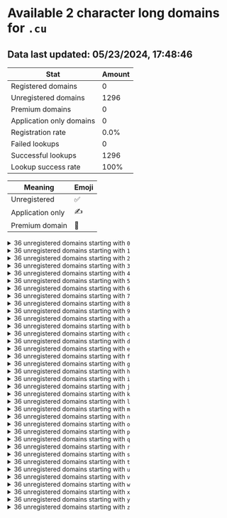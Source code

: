 # Available 2 character long domains for `.cu`

## Data last updated: 05/23/2024, 17:48:46

|Stat|Amount|
|--|--|
|Registered domains|0|
|Unregistered domains|1296|
|Premium domains|0|
|Application only domains|0|
|Registration rate|0.0%|
|Failed lookups|0|
|Successful lookups|1296|
|Lookup success rate|100%|


|Meaning|Emoji|
|--|--|
|Unregistered|:white_check_mark:|
|Application only|:writing_hand:|
|Premium domain|:gem:|

<details>
<summary>36 unregistered domains starting with <bold><code>0</code></bold></summary>

|Type|Domain|
|--|--|
|:white_check_mark:|`00.cu`|
|:white_check_mark:|`01.cu`|
|:white_check_mark:|`02.cu`|
|:white_check_mark:|`03.cu`|
|:white_check_mark:|`04.cu`|
|:white_check_mark:|`05.cu`|
|:white_check_mark:|`06.cu`|
|:white_check_mark:|`07.cu`|
|:white_check_mark:|`08.cu`|
|:white_check_mark:|`09.cu`|
|:white_check_mark:|`0a.cu`|
|:white_check_mark:|`0b.cu`|
|:white_check_mark:|`0c.cu`|
|:white_check_mark:|`0d.cu`|
|:white_check_mark:|`0e.cu`|
|:white_check_mark:|`0f.cu`|
|:white_check_mark:|`0g.cu`|
|:white_check_mark:|`0h.cu`|
|:white_check_mark:|`0i.cu`|
|:white_check_mark:|`0j.cu`|
|:white_check_mark:|`0k.cu`|
|:white_check_mark:|`0l.cu`|
|:white_check_mark:|`0m.cu`|
|:white_check_mark:|`0n.cu`|
|:white_check_mark:|`0o.cu`|
|:white_check_mark:|`0p.cu`|
|:white_check_mark:|`0q.cu`|
|:white_check_mark:|`0r.cu`|
|:white_check_mark:|`0s.cu`|
|:white_check_mark:|`0t.cu`|
|:white_check_mark:|`0u.cu`|
|:white_check_mark:|`0v.cu`|
|:white_check_mark:|`0w.cu`|
|:white_check_mark:|`0x.cu`|
|:white_check_mark:|`0y.cu`|
|:white_check_mark:|`0z.cu`|
</details>
<details>
<summary>36 unregistered domains starting with <bold><code>1</code></bold></summary>

|Type|Domain|
|--|--|
|:white_check_mark:|`10.cu`|
|:white_check_mark:|`11.cu`|
|:white_check_mark:|`12.cu`|
|:white_check_mark:|`13.cu`|
|:white_check_mark:|`14.cu`|
|:white_check_mark:|`15.cu`|
|:white_check_mark:|`16.cu`|
|:white_check_mark:|`17.cu`|
|:white_check_mark:|`18.cu`|
|:white_check_mark:|`19.cu`|
|:white_check_mark:|`1a.cu`|
|:white_check_mark:|`1b.cu`|
|:white_check_mark:|`1c.cu`|
|:white_check_mark:|`1d.cu`|
|:white_check_mark:|`1e.cu`|
|:white_check_mark:|`1f.cu`|
|:white_check_mark:|`1g.cu`|
|:white_check_mark:|`1h.cu`|
|:white_check_mark:|`1i.cu`|
|:white_check_mark:|`1j.cu`|
|:white_check_mark:|`1k.cu`|
|:white_check_mark:|`1l.cu`|
|:white_check_mark:|`1m.cu`|
|:white_check_mark:|`1n.cu`|
|:white_check_mark:|`1o.cu`|
|:white_check_mark:|`1p.cu`|
|:white_check_mark:|`1q.cu`|
|:white_check_mark:|`1r.cu`|
|:white_check_mark:|`1s.cu`|
|:white_check_mark:|`1t.cu`|
|:white_check_mark:|`1u.cu`|
|:white_check_mark:|`1v.cu`|
|:white_check_mark:|`1w.cu`|
|:white_check_mark:|`1x.cu`|
|:white_check_mark:|`1y.cu`|
|:white_check_mark:|`1z.cu`|
</details>
<details>
<summary>36 unregistered domains starting with <bold><code>2</code></bold></summary>

|Type|Domain|
|--|--|
|:white_check_mark:|`20.cu`|
|:white_check_mark:|`21.cu`|
|:white_check_mark:|`22.cu`|
|:white_check_mark:|`23.cu`|
|:white_check_mark:|`24.cu`|
|:white_check_mark:|`25.cu`|
|:white_check_mark:|`26.cu`|
|:white_check_mark:|`27.cu`|
|:white_check_mark:|`28.cu`|
|:white_check_mark:|`29.cu`|
|:white_check_mark:|`2a.cu`|
|:white_check_mark:|`2b.cu`|
|:white_check_mark:|`2c.cu`|
|:white_check_mark:|`2d.cu`|
|:white_check_mark:|`2e.cu`|
|:white_check_mark:|`2f.cu`|
|:white_check_mark:|`2g.cu`|
|:white_check_mark:|`2h.cu`|
|:white_check_mark:|`2i.cu`|
|:white_check_mark:|`2j.cu`|
|:white_check_mark:|`2k.cu`|
|:white_check_mark:|`2l.cu`|
|:white_check_mark:|`2m.cu`|
|:white_check_mark:|`2n.cu`|
|:white_check_mark:|`2o.cu`|
|:white_check_mark:|`2p.cu`|
|:white_check_mark:|`2q.cu`|
|:white_check_mark:|`2r.cu`|
|:white_check_mark:|`2s.cu`|
|:white_check_mark:|`2t.cu`|
|:white_check_mark:|`2u.cu`|
|:white_check_mark:|`2v.cu`|
|:white_check_mark:|`2w.cu`|
|:white_check_mark:|`2x.cu`|
|:white_check_mark:|`2y.cu`|
|:white_check_mark:|`2z.cu`|
</details>
<details>
<summary>36 unregistered domains starting with <bold><code>3</code></bold></summary>

|Type|Domain|
|--|--|
|:white_check_mark:|`30.cu`|
|:white_check_mark:|`31.cu`|
|:white_check_mark:|`32.cu`|
|:white_check_mark:|`33.cu`|
|:white_check_mark:|`34.cu`|
|:white_check_mark:|`35.cu`|
|:white_check_mark:|`36.cu`|
|:white_check_mark:|`37.cu`|
|:white_check_mark:|`38.cu`|
|:white_check_mark:|`39.cu`|
|:white_check_mark:|`3a.cu`|
|:white_check_mark:|`3b.cu`|
|:white_check_mark:|`3c.cu`|
|:white_check_mark:|`3d.cu`|
|:white_check_mark:|`3e.cu`|
|:white_check_mark:|`3f.cu`|
|:white_check_mark:|`3g.cu`|
|:white_check_mark:|`3h.cu`|
|:white_check_mark:|`3i.cu`|
|:white_check_mark:|`3j.cu`|
|:white_check_mark:|`3k.cu`|
|:white_check_mark:|`3l.cu`|
|:white_check_mark:|`3m.cu`|
|:white_check_mark:|`3n.cu`|
|:white_check_mark:|`3o.cu`|
|:white_check_mark:|`3p.cu`|
|:white_check_mark:|`3q.cu`|
|:white_check_mark:|`3r.cu`|
|:white_check_mark:|`3s.cu`|
|:white_check_mark:|`3t.cu`|
|:white_check_mark:|`3u.cu`|
|:white_check_mark:|`3v.cu`|
|:white_check_mark:|`3w.cu`|
|:white_check_mark:|`3x.cu`|
|:white_check_mark:|`3y.cu`|
|:white_check_mark:|`3z.cu`|
</details>
<details>
<summary>36 unregistered domains starting with <bold><code>4</code></bold></summary>

|Type|Domain|
|--|--|
|:white_check_mark:|`40.cu`|
|:white_check_mark:|`41.cu`|
|:white_check_mark:|`42.cu`|
|:white_check_mark:|`43.cu`|
|:white_check_mark:|`44.cu`|
|:white_check_mark:|`45.cu`|
|:white_check_mark:|`46.cu`|
|:white_check_mark:|`47.cu`|
|:white_check_mark:|`48.cu`|
|:white_check_mark:|`49.cu`|
|:white_check_mark:|`4a.cu`|
|:white_check_mark:|`4b.cu`|
|:white_check_mark:|`4c.cu`|
|:white_check_mark:|`4d.cu`|
|:white_check_mark:|`4e.cu`|
|:white_check_mark:|`4f.cu`|
|:white_check_mark:|`4g.cu`|
|:white_check_mark:|`4h.cu`|
|:white_check_mark:|`4i.cu`|
|:white_check_mark:|`4j.cu`|
|:white_check_mark:|`4k.cu`|
|:white_check_mark:|`4l.cu`|
|:white_check_mark:|`4m.cu`|
|:white_check_mark:|`4n.cu`|
|:white_check_mark:|`4o.cu`|
|:white_check_mark:|`4p.cu`|
|:white_check_mark:|`4q.cu`|
|:white_check_mark:|`4r.cu`|
|:white_check_mark:|`4s.cu`|
|:white_check_mark:|`4t.cu`|
|:white_check_mark:|`4u.cu`|
|:white_check_mark:|`4v.cu`|
|:white_check_mark:|`4w.cu`|
|:white_check_mark:|`4x.cu`|
|:white_check_mark:|`4y.cu`|
|:white_check_mark:|`4z.cu`|
</details>
<details>
<summary>36 unregistered domains starting with <bold><code>5</code></bold></summary>

|Type|Domain|
|--|--|
|:white_check_mark:|`50.cu`|
|:white_check_mark:|`51.cu`|
|:white_check_mark:|`52.cu`|
|:white_check_mark:|`53.cu`|
|:white_check_mark:|`54.cu`|
|:white_check_mark:|`55.cu`|
|:white_check_mark:|`56.cu`|
|:white_check_mark:|`57.cu`|
|:white_check_mark:|`58.cu`|
|:white_check_mark:|`59.cu`|
|:white_check_mark:|`5a.cu`|
|:white_check_mark:|`5b.cu`|
|:white_check_mark:|`5c.cu`|
|:white_check_mark:|`5d.cu`|
|:white_check_mark:|`5e.cu`|
|:white_check_mark:|`5f.cu`|
|:white_check_mark:|`5g.cu`|
|:white_check_mark:|`5h.cu`|
|:white_check_mark:|`5i.cu`|
|:white_check_mark:|`5j.cu`|
|:white_check_mark:|`5k.cu`|
|:white_check_mark:|`5l.cu`|
|:white_check_mark:|`5m.cu`|
|:white_check_mark:|`5n.cu`|
|:white_check_mark:|`5o.cu`|
|:white_check_mark:|`5p.cu`|
|:white_check_mark:|`5q.cu`|
|:white_check_mark:|`5r.cu`|
|:white_check_mark:|`5s.cu`|
|:white_check_mark:|`5t.cu`|
|:white_check_mark:|`5u.cu`|
|:white_check_mark:|`5v.cu`|
|:white_check_mark:|`5w.cu`|
|:white_check_mark:|`5x.cu`|
|:white_check_mark:|`5y.cu`|
|:white_check_mark:|`5z.cu`|
</details>
<details>
<summary>36 unregistered domains starting with <bold><code>6</code></bold></summary>

|Type|Domain|
|--|--|
|:white_check_mark:|`60.cu`|
|:white_check_mark:|`61.cu`|
|:white_check_mark:|`62.cu`|
|:white_check_mark:|`63.cu`|
|:white_check_mark:|`64.cu`|
|:white_check_mark:|`65.cu`|
|:white_check_mark:|`66.cu`|
|:white_check_mark:|`67.cu`|
|:white_check_mark:|`68.cu`|
|:white_check_mark:|`69.cu`|
|:white_check_mark:|`6a.cu`|
|:white_check_mark:|`6b.cu`|
|:white_check_mark:|`6c.cu`|
|:white_check_mark:|`6d.cu`|
|:white_check_mark:|`6e.cu`|
|:white_check_mark:|`6f.cu`|
|:white_check_mark:|`6g.cu`|
|:white_check_mark:|`6h.cu`|
|:white_check_mark:|`6i.cu`|
|:white_check_mark:|`6j.cu`|
|:white_check_mark:|`6k.cu`|
|:white_check_mark:|`6l.cu`|
|:white_check_mark:|`6m.cu`|
|:white_check_mark:|`6n.cu`|
|:white_check_mark:|`6o.cu`|
|:white_check_mark:|`6p.cu`|
|:white_check_mark:|`6q.cu`|
|:white_check_mark:|`6r.cu`|
|:white_check_mark:|`6s.cu`|
|:white_check_mark:|`6t.cu`|
|:white_check_mark:|`6u.cu`|
|:white_check_mark:|`6v.cu`|
|:white_check_mark:|`6w.cu`|
|:white_check_mark:|`6x.cu`|
|:white_check_mark:|`6y.cu`|
|:white_check_mark:|`6z.cu`|
</details>
<details>
<summary>36 unregistered domains starting with <bold><code>7</code></bold></summary>

|Type|Domain|
|--|--|
|:white_check_mark:|`70.cu`|
|:white_check_mark:|`71.cu`|
|:white_check_mark:|`72.cu`|
|:white_check_mark:|`73.cu`|
|:white_check_mark:|`74.cu`|
|:white_check_mark:|`75.cu`|
|:white_check_mark:|`76.cu`|
|:white_check_mark:|`77.cu`|
|:white_check_mark:|`78.cu`|
|:white_check_mark:|`79.cu`|
|:white_check_mark:|`7a.cu`|
|:white_check_mark:|`7b.cu`|
|:white_check_mark:|`7c.cu`|
|:white_check_mark:|`7d.cu`|
|:white_check_mark:|`7e.cu`|
|:white_check_mark:|`7f.cu`|
|:white_check_mark:|`7g.cu`|
|:white_check_mark:|`7h.cu`|
|:white_check_mark:|`7i.cu`|
|:white_check_mark:|`7j.cu`|
|:white_check_mark:|`7k.cu`|
|:white_check_mark:|`7l.cu`|
|:white_check_mark:|`7m.cu`|
|:white_check_mark:|`7n.cu`|
|:white_check_mark:|`7o.cu`|
|:white_check_mark:|`7p.cu`|
|:white_check_mark:|`7q.cu`|
|:white_check_mark:|`7r.cu`|
|:white_check_mark:|`7s.cu`|
|:white_check_mark:|`7t.cu`|
|:white_check_mark:|`7u.cu`|
|:white_check_mark:|`7v.cu`|
|:white_check_mark:|`7w.cu`|
|:white_check_mark:|`7x.cu`|
|:white_check_mark:|`7y.cu`|
|:white_check_mark:|`7z.cu`|
</details>
<details>
<summary>36 unregistered domains starting with <bold><code>8</code></bold></summary>

|Type|Domain|
|--|--|
|:white_check_mark:|`80.cu`|
|:white_check_mark:|`81.cu`|
|:white_check_mark:|`82.cu`|
|:white_check_mark:|`83.cu`|
|:white_check_mark:|`84.cu`|
|:white_check_mark:|`85.cu`|
|:white_check_mark:|`86.cu`|
|:white_check_mark:|`87.cu`|
|:white_check_mark:|`88.cu`|
|:white_check_mark:|`89.cu`|
|:white_check_mark:|`8a.cu`|
|:white_check_mark:|`8b.cu`|
|:white_check_mark:|`8c.cu`|
|:white_check_mark:|`8d.cu`|
|:white_check_mark:|`8e.cu`|
|:white_check_mark:|`8f.cu`|
|:white_check_mark:|`8g.cu`|
|:white_check_mark:|`8h.cu`|
|:white_check_mark:|`8i.cu`|
|:white_check_mark:|`8j.cu`|
|:white_check_mark:|`8k.cu`|
|:white_check_mark:|`8l.cu`|
|:white_check_mark:|`8m.cu`|
|:white_check_mark:|`8n.cu`|
|:white_check_mark:|`8o.cu`|
|:white_check_mark:|`8p.cu`|
|:white_check_mark:|`8q.cu`|
|:white_check_mark:|`8r.cu`|
|:white_check_mark:|`8s.cu`|
|:white_check_mark:|`8t.cu`|
|:white_check_mark:|`8u.cu`|
|:white_check_mark:|`8v.cu`|
|:white_check_mark:|`8w.cu`|
|:white_check_mark:|`8x.cu`|
|:white_check_mark:|`8y.cu`|
|:white_check_mark:|`8z.cu`|
</details>
<details>
<summary>36 unregistered domains starting with <bold><code>9</code></bold></summary>

|Type|Domain|
|--|--|
|:white_check_mark:|`90.cu`|
|:white_check_mark:|`91.cu`|
|:white_check_mark:|`92.cu`|
|:white_check_mark:|`93.cu`|
|:white_check_mark:|`94.cu`|
|:white_check_mark:|`95.cu`|
|:white_check_mark:|`96.cu`|
|:white_check_mark:|`97.cu`|
|:white_check_mark:|`98.cu`|
|:white_check_mark:|`99.cu`|
|:white_check_mark:|`9a.cu`|
|:white_check_mark:|`9b.cu`|
|:white_check_mark:|`9c.cu`|
|:white_check_mark:|`9d.cu`|
|:white_check_mark:|`9e.cu`|
|:white_check_mark:|`9f.cu`|
|:white_check_mark:|`9g.cu`|
|:white_check_mark:|`9h.cu`|
|:white_check_mark:|`9i.cu`|
|:white_check_mark:|`9j.cu`|
|:white_check_mark:|`9k.cu`|
|:white_check_mark:|`9l.cu`|
|:white_check_mark:|`9m.cu`|
|:white_check_mark:|`9n.cu`|
|:white_check_mark:|`9o.cu`|
|:white_check_mark:|`9p.cu`|
|:white_check_mark:|`9q.cu`|
|:white_check_mark:|`9r.cu`|
|:white_check_mark:|`9s.cu`|
|:white_check_mark:|`9t.cu`|
|:white_check_mark:|`9u.cu`|
|:white_check_mark:|`9v.cu`|
|:white_check_mark:|`9w.cu`|
|:white_check_mark:|`9x.cu`|
|:white_check_mark:|`9y.cu`|
|:white_check_mark:|`9z.cu`|
</details>
<details>
<summary>36 unregistered domains starting with <bold><code>a</code></bold></summary>

|Type|Domain|
|--|--|
|:white_check_mark:|`a0.cu`|
|:white_check_mark:|`a1.cu`|
|:white_check_mark:|`a2.cu`|
|:white_check_mark:|`a3.cu`|
|:white_check_mark:|`a4.cu`|
|:white_check_mark:|`a5.cu`|
|:white_check_mark:|`a6.cu`|
|:white_check_mark:|`a7.cu`|
|:white_check_mark:|`a8.cu`|
|:white_check_mark:|`a9.cu`|
|:white_check_mark:|`aa.cu`|
|:white_check_mark:|`ab.cu`|
|:white_check_mark:|`ac.cu`|
|:white_check_mark:|`ad.cu`|
|:white_check_mark:|`ae.cu`|
|:white_check_mark:|`af.cu`|
|:white_check_mark:|`ag.cu`|
|:white_check_mark:|`ah.cu`|
|:white_check_mark:|`ai.cu`|
|:white_check_mark:|`aj.cu`|
|:white_check_mark:|`ak.cu`|
|:white_check_mark:|`al.cu`|
|:white_check_mark:|`am.cu`|
|:white_check_mark:|`an.cu`|
|:white_check_mark:|`ao.cu`|
|:white_check_mark:|`ap.cu`|
|:white_check_mark:|`aq.cu`|
|:white_check_mark:|`ar.cu`|
|:white_check_mark:|`as.cu`|
|:white_check_mark:|`at.cu`|
|:white_check_mark:|`au.cu`|
|:white_check_mark:|`av.cu`|
|:white_check_mark:|`aw.cu`|
|:white_check_mark:|`ax.cu`|
|:white_check_mark:|`ay.cu`|
|:white_check_mark:|`az.cu`|
</details>
<details>
<summary>36 unregistered domains starting with <bold><code>b</code></bold></summary>

|Type|Domain|
|--|--|
|:white_check_mark:|`b0.cu`|
|:white_check_mark:|`b1.cu`|
|:white_check_mark:|`b2.cu`|
|:white_check_mark:|`b3.cu`|
|:white_check_mark:|`b4.cu`|
|:white_check_mark:|`b5.cu`|
|:white_check_mark:|`b6.cu`|
|:white_check_mark:|`b7.cu`|
|:white_check_mark:|`b8.cu`|
|:white_check_mark:|`b9.cu`|
|:white_check_mark:|`ba.cu`|
|:white_check_mark:|`bb.cu`|
|:white_check_mark:|`bc.cu`|
|:white_check_mark:|`bd.cu`|
|:white_check_mark:|`be.cu`|
|:white_check_mark:|`bf.cu`|
|:white_check_mark:|`bg.cu`|
|:white_check_mark:|`bh.cu`|
|:white_check_mark:|`bi.cu`|
|:white_check_mark:|`bj.cu`|
|:white_check_mark:|`bk.cu`|
|:white_check_mark:|`bl.cu`|
|:white_check_mark:|`bm.cu`|
|:white_check_mark:|`bn.cu`|
|:white_check_mark:|`bo.cu`|
|:white_check_mark:|`bp.cu`|
|:white_check_mark:|`bq.cu`|
|:white_check_mark:|`br.cu`|
|:white_check_mark:|`bs.cu`|
|:white_check_mark:|`bt.cu`|
|:white_check_mark:|`bu.cu`|
|:white_check_mark:|`bv.cu`|
|:white_check_mark:|`bw.cu`|
|:white_check_mark:|`bx.cu`|
|:white_check_mark:|`by.cu`|
|:white_check_mark:|`bz.cu`|
</details>
<details>
<summary>36 unregistered domains starting with <bold><code>c</code></bold></summary>

|Type|Domain|
|--|--|
|:white_check_mark:|`c0.cu`|
|:white_check_mark:|`c1.cu`|
|:white_check_mark:|`c2.cu`|
|:white_check_mark:|`c3.cu`|
|:white_check_mark:|`c4.cu`|
|:white_check_mark:|`c5.cu`|
|:white_check_mark:|`c6.cu`|
|:white_check_mark:|`c7.cu`|
|:white_check_mark:|`c8.cu`|
|:white_check_mark:|`c9.cu`|
|:white_check_mark:|`ca.cu`|
|:white_check_mark:|`cb.cu`|
|:white_check_mark:|`cc.cu`|
|:white_check_mark:|`cd.cu`|
|:white_check_mark:|`ce.cu`|
|:white_check_mark:|`cf.cu`|
|:white_check_mark:|`cg.cu`|
|:white_check_mark:|`ch.cu`|
|:white_check_mark:|`ci.cu`|
|:white_check_mark:|`cj.cu`|
|:white_check_mark:|`ck.cu`|
|:white_check_mark:|`cl.cu`|
|:white_check_mark:|`cm.cu`|
|:white_check_mark:|`cn.cu`|
|:white_check_mark:|`co.cu`|
|:white_check_mark:|`cp.cu`|
|:white_check_mark:|`cq.cu`|
|:white_check_mark:|`cr.cu`|
|:white_check_mark:|`cs.cu`|
|:white_check_mark:|`ct.cu`|
|:white_check_mark:|`cu.cu`|
|:white_check_mark:|`cv.cu`|
|:white_check_mark:|`cw.cu`|
|:white_check_mark:|`cx.cu`|
|:white_check_mark:|`cy.cu`|
|:white_check_mark:|`cz.cu`|
</details>
<details>
<summary>36 unregistered domains starting with <bold><code>d</code></bold></summary>

|Type|Domain|
|--|--|
|:white_check_mark:|`d0.cu`|
|:white_check_mark:|`d1.cu`|
|:white_check_mark:|`d2.cu`|
|:white_check_mark:|`d3.cu`|
|:white_check_mark:|`d4.cu`|
|:white_check_mark:|`d5.cu`|
|:white_check_mark:|`d6.cu`|
|:white_check_mark:|`d7.cu`|
|:white_check_mark:|`d8.cu`|
|:white_check_mark:|`d9.cu`|
|:white_check_mark:|`da.cu`|
|:white_check_mark:|`db.cu`|
|:white_check_mark:|`dc.cu`|
|:white_check_mark:|`dd.cu`|
|:white_check_mark:|`de.cu`|
|:white_check_mark:|`df.cu`|
|:white_check_mark:|`dg.cu`|
|:white_check_mark:|`dh.cu`|
|:white_check_mark:|`di.cu`|
|:white_check_mark:|`dj.cu`|
|:white_check_mark:|`dk.cu`|
|:white_check_mark:|`dl.cu`|
|:white_check_mark:|`dm.cu`|
|:white_check_mark:|`dn.cu`|
|:white_check_mark:|`do.cu`|
|:white_check_mark:|`dp.cu`|
|:white_check_mark:|`dq.cu`|
|:white_check_mark:|`dr.cu`|
|:white_check_mark:|`ds.cu`|
|:white_check_mark:|`dt.cu`|
|:white_check_mark:|`du.cu`|
|:white_check_mark:|`dv.cu`|
|:white_check_mark:|`dw.cu`|
|:white_check_mark:|`dx.cu`|
|:white_check_mark:|`dy.cu`|
|:white_check_mark:|`dz.cu`|
</details>
<details>
<summary>36 unregistered domains starting with <bold><code>e</code></bold></summary>

|Type|Domain|
|--|--|
|:white_check_mark:|`e0.cu`|
|:white_check_mark:|`e1.cu`|
|:white_check_mark:|`e2.cu`|
|:white_check_mark:|`e3.cu`|
|:white_check_mark:|`e4.cu`|
|:white_check_mark:|`e5.cu`|
|:white_check_mark:|`e6.cu`|
|:white_check_mark:|`e7.cu`|
|:white_check_mark:|`e8.cu`|
|:white_check_mark:|`e9.cu`|
|:white_check_mark:|`ea.cu`|
|:white_check_mark:|`eb.cu`|
|:white_check_mark:|`ec.cu`|
|:white_check_mark:|`ed.cu`|
|:white_check_mark:|`ee.cu`|
|:white_check_mark:|`ef.cu`|
|:white_check_mark:|`eg.cu`|
|:white_check_mark:|`eh.cu`|
|:white_check_mark:|`ei.cu`|
|:white_check_mark:|`ej.cu`|
|:white_check_mark:|`ek.cu`|
|:white_check_mark:|`el.cu`|
|:white_check_mark:|`em.cu`|
|:white_check_mark:|`en.cu`|
|:white_check_mark:|`eo.cu`|
|:white_check_mark:|`ep.cu`|
|:white_check_mark:|`eq.cu`|
|:white_check_mark:|`er.cu`|
|:white_check_mark:|`es.cu`|
|:white_check_mark:|`et.cu`|
|:white_check_mark:|`eu.cu`|
|:white_check_mark:|`ev.cu`|
|:white_check_mark:|`ew.cu`|
|:white_check_mark:|`ex.cu`|
|:white_check_mark:|`ey.cu`|
|:white_check_mark:|`ez.cu`|
</details>
<details>
<summary>36 unregistered domains starting with <bold><code>f</code></bold></summary>

|Type|Domain|
|--|--|
|:white_check_mark:|`f0.cu`|
|:white_check_mark:|`f1.cu`|
|:white_check_mark:|`f2.cu`|
|:white_check_mark:|`f3.cu`|
|:white_check_mark:|`f4.cu`|
|:white_check_mark:|`f5.cu`|
|:white_check_mark:|`f6.cu`|
|:white_check_mark:|`f7.cu`|
|:white_check_mark:|`f8.cu`|
|:white_check_mark:|`f9.cu`|
|:white_check_mark:|`fa.cu`|
|:white_check_mark:|`fb.cu`|
|:white_check_mark:|`fc.cu`|
|:white_check_mark:|`fd.cu`|
|:white_check_mark:|`fe.cu`|
|:white_check_mark:|`ff.cu`|
|:white_check_mark:|`fg.cu`|
|:white_check_mark:|`fh.cu`|
|:white_check_mark:|`fi.cu`|
|:white_check_mark:|`fj.cu`|
|:white_check_mark:|`fk.cu`|
|:white_check_mark:|`fl.cu`|
|:white_check_mark:|`fm.cu`|
|:white_check_mark:|`fn.cu`|
|:white_check_mark:|`fo.cu`|
|:white_check_mark:|`fp.cu`|
|:white_check_mark:|`fq.cu`|
|:white_check_mark:|`fr.cu`|
|:white_check_mark:|`fs.cu`|
|:white_check_mark:|`ft.cu`|
|:white_check_mark:|`fu.cu`|
|:white_check_mark:|`fv.cu`|
|:white_check_mark:|`fw.cu`|
|:white_check_mark:|`fx.cu`|
|:white_check_mark:|`fy.cu`|
|:white_check_mark:|`fz.cu`|
</details>
<details>
<summary>36 unregistered domains starting with <bold><code>g</code></bold></summary>

|Type|Domain|
|--|--|
|:white_check_mark:|`g0.cu`|
|:white_check_mark:|`g1.cu`|
|:white_check_mark:|`g2.cu`|
|:white_check_mark:|`g3.cu`|
|:white_check_mark:|`g4.cu`|
|:white_check_mark:|`g5.cu`|
|:white_check_mark:|`g6.cu`|
|:white_check_mark:|`g7.cu`|
|:white_check_mark:|`g8.cu`|
|:white_check_mark:|`g9.cu`|
|:white_check_mark:|`ga.cu`|
|:white_check_mark:|`gb.cu`|
|:white_check_mark:|`gc.cu`|
|:white_check_mark:|`gd.cu`|
|:white_check_mark:|`ge.cu`|
|:white_check_mark:|`gf.cu`|
|:white_check_mark:|`gg.cu`|
|:white_check_mark:|`gh.cu`|
|:white_check_mark:|`gi.cu`|
|:white_check_mark:|`gj.cu`|
|:white_check_mark:|`gk.cu`|
|:white_check_mark:|`gl.cu`|
|:white_check_mark:|`gm.cu`|
|:white_check_mark:|`gn.cu`|
|:white_check_mark:|`go.cu`|
|:white_check_mark:|`gp.cu`|
|:white_check_mark:|`gq.cu`|
|:white_check_mark:|`gr.cu`|
|:white_check_mark:|`gs.cu`|
|:white_check_mark:|`gt.cu`|
|:white_check_mark:|`gu.cu`|
|:white_check_mark:|`gv.cu`|
|:white_check_mark:|`gw.cu`|
|:white_check_mark:|`gx.cu`|
|:white_check_mark:|`gy.cu`|
|:white_check_mark:|`gz.cu`|
</details>
<details>
<summary>36 unregistered domains starting with <bold><code>h</code></bold></summary>

|Type|Domain|
|--|--|
|:white_check_mark:|`h0.cu`|
|:white_check_mark:|`h1.cu`|
|:white_check_mark:|`h2.cu`|
|:white_check_mark:|`h3.cu`|
|:white_check_mark:|`h4.cu`|
|:white_check_mark:|`h5.cu`|
|:white_check_mark:|`h6.cu`|
|:white_check_mark:|`h7.cu`|
|:white_check_mark:|`h8.cu`|
|:white_check_mark:|`h9.cu`|
|:white_check_mark:|`ha.cu`|
|:white_check_mark:|`hb.cu`|
|:white_check_mark:|`hc.cu`|
|:white_check_mark:|`hd.cu`|
|:white_check_mark:|`he.cu`|
|:white_check_mark:|`hf.cu`|
|:white_check_mark:|`hg.cu`|
|:white_check_mark:|`hh.cu`|
|:white_check_mark:|`hi.cu`|
|:white_check_mark:|`hj.cu`|
|:white_check_mark:|`hk.cu`|
|:white_check_mark:|`hl.cu`|
|:white_check_mark:|`hm.cu`|
|:white_check_mark:|`hn.cu`|
|:white_check_mark:|`ho.cu`|
|:white_check_mark:|`hp.cu`|
|:white_check_mark:|`hq.cu`|
|:white_check_mark:|`hr.cu`|
|:white_check_mark:|`hs.cu`|
|:white_check_mark:|`ht.cu`|
|:white_check_mark:|`hu.cu`|
|:white_check_mark:|`hv.cu`|
|:white_check_mark:|`hw.cu`|
|:white_check_mark:|`hx.cu`|
|:white_check_mark:|`hy.cu`|
|:white_check_mark:|`hz.cu`|
</details>
<details>
<summary>36 unregistered domains starting with <bold><code>i</code></bold></summary>

|Type|Domain|
|--|--|
|:white_check_mark:|`i0.cu`|
|:white_check_mark:|`i1.cu`|
|:white_check_mark:|`i2.cu`|
|:white_check_mark:|`i3.cu`|
|:white_check_mark:|`i4.cu`|
|:white_check_mark:|`i5.cu`|
|:white_check_mark:|`i6.cu`|
|:white_check_mark:|`i7.cu`|
|:white_check_mark:|`i8.cu`|
|:white_check_mark:|`i9.cu`|
|:white_check_mark:|`ia.cu`|
|:white_check_mark:|`ib.cu`|
|:white_check_mark:|`ic.cu`|
|:white_check_mark:|`id.cu`|
|:white_check_mark:|`ie.cu`|
|:white_check_mark:|`if.cu`|
|:white_check_mark:|`ig.cu`|
|:white_check_mark:|`ih.cu`|
|:white_check_mark:|`ii.cu`|
|:white_check_mark:|`ij.cu`|
|:white_check_mark:|`ik.cu`|
|:white_check_mark:|`il.cu`|
|:white_check_mark:|`im.cu`|
|:white_check_mark:|`in.cu`|
|:white_check_mark:|`io.cu`|
|:white_check_mark:|`ip.cu`|
|:white_check_mark:|`iq.cu`|
|:white_check_mark:|`ir.cu`|
|:white_check_mark:|`is.cu`|
|:white_check_mark:|`it.cu`|
|:white_check_mark:|`iu.cu`|
|:white_check_mark:|`iv.cu`|
|:white_check_mark:|`iw.cu`|
|:white_check_mark:|`ix.cu`|
|:white_check_mark:|`iy.cu`|
|:white_check_mark:|`iz.cu`|
</details>
<details>
<summary>36 unregistered domains starting with <bold><code>j</code></bold></summary>

|Type|Domain|
|--|--|
|:white_check_mark:|`j0.cu`|
|:white_check_mark:|`j1.cu`|
|:white_check_mark:|`j2.cu`|
|:white_check_mark:|`j3.cu`|
|:white_check_mark:|`j4.cu`|
|:white_check_mark:|`j5.cu`|
|:white_check_mark:|`j6.cu`|
|:white_check_mark:|`j7.cu`|
|:white_check_mark:|`j8.cu`|
|:white_check_mark:|`j9.cu`|
|:white_check_mark:|`ja.cu`|
|:white_check_mark:|`jb.cu`|
|:white_check_mark:|`jc.cu`|
|:white_check_mark:|`jd.cu`|
|:white_check_mark:|`je.cu`|
|:white_check_mark:|`jf.cu`|
|:white_check_mark:|`jg.cu`|
|:white_check_mark:|`jh.cu`|
|:white_check_mark:|`ji.cu`|
|:white_check_mark:|`jj.cu`|
|:white_check_mark:|`jk.cu`|
|:white_check_mark:|`jl.cu`|
|:white_check_mark:|`jm.cu`|
|:white_check_mark:|`jn.cu`|
|:white_check_mark:|`jo.cu`|
|:white_check_mark:|`jp.cu`|
|:white_check_mark:|`jq.cu`|
|:white_check_mark:|`jr.cu`|
|:white_check_mark:|`js.cu`|
|:white_check_mark:|`jt.cu`|
|:white_check_mark:|`ju.cu`|
|:white_check_mark:|`jv.cu`|
|:white_check_mark:|`jw.cu`|
|:white_check_mark:|`jx.cu`|
|:white_check_mark:|`jy.cu`|
|:white_check_mark:|`jz.cu`|
</details>
<details>
<summary>36 unregistered domains starting with <bold><code>k</code></bold></summary>

|Type|Domain|
|--|--|
|:white_check_mark:|`k0.cu`|
|:white_check_mark:|`k1.cu`|
|:white_check_mark:|`k2.cu`|
|:white_check_mark:|`k3.cu`|
|:white_check_mark:|`k4.cu`|
|:white_check_mark:|`k5.cu`|
|:white_check_mark:|`k6.cu`|
|:white_check_mark:|`k7.cu`|
|:white_check_mark:|`k8.cu`|
|:white_check_mark:|`k9.cu`|
|:white_check_mark:|`ka.cu`|
|:white_check_mark:|`kb.cu`|
|:white_check_mark:|`kc.cu`|
|:white_check_mark:|`kd.cu`|
|:white_check_mark:|`ke.cu`|
|:white_check_mark:|`kf.cu`|
|:white_check_mark:|`kg.cu`|
|:white_check_mark:|`kh.cu`|
|:white_check_mark:|`ki.cu`|
|:white_check_mark:|`kj.cu`|
|:white_check_mark:|`kk.cu`|
|:white_check_mark:|`kl.cu`|
|:white_check_mark:|`km.cu`|
|:white_check_mark:|`kn.cu`|
|:white_check_mark:|`ko.cu`|
|:white_check_mark:|`kp.cu`|
|:white_check_mark:|`kq.cu`|
|:white_check_mark:|`kr.cu`|
|:white_check_mark:|`ks.cu`|
|:white_check_mark:|`kt.cu`|
|:white_check_mark:|`ku.cu`|
|:white_check_mark:|`kv.cu`|
|:white_check_mark:|`kw.cu`|
|:white_check_mark:|`kx.cu`|
|:white_check_mark:|`ky.cu`|
|:white_check_mark:|`kz.cu`|
</details>
<details>
<summary>36 unregistered domains starting with <bold><code>l</code></bold></summary>

|Type|Domain|
|--|--|
|:white_check_mark:|`l0.cu`|
|:white_check_mark:|`l1.cu`|
|:white_check_mark:|`l2.cu`|
|:white_check_mark:|`l3.cu`|
|:white_check_mark:|`l4.cu`|
|:white_check_mark:|`l5.cu`|
|:white_check_mark:|`l6.cu`|
|:white_check_mark:|`l7.cu`|
|:white_check_mark:|`l8.cu`|
|:white_check_mark:|`l9.cu`|
|:white_check_mark:|`la.cu`|
|:white_check_mark:|`lb.cu`|
|:white_check_mark:|`lc.cu`|
|:white_check_mark:|`ld.cu`|
|:white_check_mark:|`le.cu`|
|:white_check_mark:|`lf.cu`|
|:white_check_mark:|`lg.cu`|
|:white_check_mark:|`lh.cu`|
|:white_check_mark:|`li.cu`|
|:white_check_mark:|`lj.cu`|
|:white_check_mark:|`lk.cu`|
|:white_check_mark:|`ll.cu`|
|:white_check_mark:|`lm.cu`|
|:white_check_mark:|`ln.cu`|
|:white_check_mark:|`lo.cu`|
|:white_check_mark:|`lp.cu`|
|:white_check_mark:|`lq.cu`|
|:white_check_mark:|`lr.cu`|
|:white_check_mark:|`ls.cu`|
|:white_check_mark:|`lt.cu`|
|:white_check_mark:|`lu.cu`|
|:white_check_mark:|`lv.cu`|
|:white_check_mark:|`lw.cu`|
|:white_check_mark:|`lx.cu`|
|:white_check_mark:|`ly.cu`|
|:white_check_mark:|`lz.cu`|
</details>
<details>
<summary>36 unregistered domains starting with <bold><code>m</code></bold></summary>

|Type|Domain|
|--|--|
|:white_check_mark:|`m0.cu`|
|:white_check_mark:|`m1.cu`|
|:white_check_mark:|`m2.cu`|
|:white_check_mark:|`m3.cu`|
|:white_check_mark:|`m4.cu`|
|:white_check_mark:|`m5.cu`|
|:white_check_mark:|`m6.cu`|
|:white_check_mark:|`m7.cu`|
|:white_check_mark:|`m8.cu`|
|:white_check_mark:|`m9.cu`|
|:white_check_mark:|`ma.cu`|
|:white_check_mark:|`mb.cu`|
|:white_check_mark:|`mc.cu`|
|:white_check_mark:|`md.cu`|
|:white_check_mark:|`me.cu`|
|:white_check_mark:|`mf.cu`|
|:white_check_mark:|`mg.cu`|
|:white_check_mark:|`mh.cu`|
|:white_check_mark:|`mi.cu`|
|:white_check_mark:|`mj.cu`|
|:white_check_mark:|`mk.cu`|
|:white_check_mark:|`ml.cu`|
|:white_check_mark:|`mm.cu`|
|:white_check_mark:|`mn.cu`|
|:white_check_mark:|`mo.cu`|
|:white_check_mark:|`mp.cu`|
|:white_check_mark:|`mq.cu`|
|:white_check_mark:|`mr.cu`|
|:white_check_mark:|`ms.cu`|
|:white_check_mark:|`mt.cu`|
|:white_check_mark:|`mu.cu`|
|:white_check_mark:|`mv.cu`|
|:white_check_mark:|`mw.cu`|
|:white_check_mark:|`mx.cu`|
|:white_check_mark:|`my.cu`|
|:white_check_mark:|`mz.cu`|
</details>
<details>
<summary>36 unregistered domains starting with <bold><code>n</code></bold></summary>

|Type|Domain|
|--|--|
|:white_check_mark:|`n0.cu`|
|:white_check_mark:|`n1.cu`|
|:white_check_mark:|`n2.cu`|
|:white_check_mark:|`n3.cu`|
|:white_check_mark:|`n4.cu`|
|:white_check_mark:|`n5.cu`|
|:white_check_mark:|`n6.cu`|
|:white_check_mark:|`n7.cu`|
|:white_check_mark:|`n8.cu`|
|:white_check_mark:|`n9.cu`|
|:white_check_mark:|`na.cu`|
|:white_check_mark:|`nb.cu`|
|:white_check_mark:|`nc.cu`|
|:white_check_mark:|`nd.cu`|
|:white_check_mark:|`ne.cu`|
|:white_check_mark:|`nf.cu`|
|:white_check_mark:|`ng.cu`|
|:white_check_mark:|`nh.cu`|
|:white_check_mark:|`ni.cu`|
|:white_check_mark:|`nj.cu`|
|:white_check_mark:|`nk.cu`|
|:white_check_mark:|`nl.cu`|
|:white_check_mark:|`nm.cu`|
|:white_check_mark:|`nn.cu`|
|:white_check_mark:|`no.cu`|
|:white_check_mark:|`np.cu`|
|:white_check_mark:|`nq.cu`|
|:white_check_mark:|`nr.cu`|
|:white_check_mark:|`ns.cu`|
|:white_check_mark:|`nt.cu`|
|:white_check_mark:|`nu.cu`|
|:white_check_mark:|`nv.cu`|
|:white_check_mark:|`nw.cu`|
|:white_check_mark:|`nx.cu`|
|:white_check_mark:|`ny.cu`|
|:white_check_mark:|`nz.cu`|
</details>
<details>
<summary>36 unregistered domains starting with <bold><code>o</code></bold></summary>

|Type|Domain|
|--|--|
|:white_check_mark:|`o0.cu`|
|:white_check_mark:|`o1.cu`|
|:white_check_mark:|`o2.cu`|
|:white_check_mark:|`o3.cu`|
|:white_check_mark:|`o4.cu`|
|:white_check_mark:|`o5.cu`|
|:white_check_mark:|`o6.cu`|
|:white_check_mark:|`o7.cu`|
|:white_check_mark:|`o8.cu`|
|:white_check_mark:|`o9.cu`|
|:white_check_mark:|`oa.cu`|
|:white_check_mark:|`ob.cu`|
|:white_check_mark:|`oc.cu`|
|:white_check_mark:|`od.cu`|
|:white_check_mark:|`oe.cu`|
|:white_check_mark:|`of.cu`|
|:white_check_mark:|`og.cu`|
|:white_check_mark:|`oh.cu`|
|:white_check_mark:|`oi.cu`|
|:white_check_mark:|`oj.cu`|
|:white_check_mark:|`ok.cu`|
|:white_check_mark:|`ol.cu`|
|:white_check_mark:|`om.cu`|
|:white_check_mark:|`on.cu`|
|:white_check_mark:|`oo.cu`|
|:white_check_mark:|`op.cu`|
|:white_check_mark:|`oq.cu`|
|:white_check_mark:|`or.cu`|
|:white_check_mark:|`os.cu`|
|:white_check_mark:|`ot.cu`|
|:white_check_mark:|`ou.cu`|
|:white_check_mark:|`ov.cu`|
|:white_check_mark:|`ow.cu`|
|:white_check_mark:|`ox.cu`|
|:white_check_mark:|`oy.cu`|
|:white_check_mark:|`oz.cu`|
</details>
<details>
<summary>36 unregistered domains starting with <bold><code>p</code></bold></summary>

|Type|Domain|
|--|--|
|:white_check_mark:|`p0.cu`|
|:white_check_mark:|`p1.cu`|
|:white_check_mark:|`p2.cu`|
|:white_check_mark:|`p3.cu`|
|:white_check_mark:|`p4.cu`|
|:white_check_mark:|`p5.cu`|
|:white_check_mark:|`p6.cu`|
|:white_check_mark:|`p7.cu`|
|:white_check_mark:|`p8.cu`|
|:white_check_mark:|`p9.cu`|
|:white_check_mark:|`pa.cu`|
|:white_check_mark:|`pb.cu`|
|:white_check_mark:|`pc.cu`|
|:white_check_mark:|`pd.cu`|
|:white_check_mark:|`pe.cu`|
|:white_check_mark:|`pf.cu`|
|:white_check_mark:|`pg.cu`|
|:white_check_mark:|`ph.cu`|
|:white_check_mark:|`pi.cu`|
|:white_check_mark:|`pj.cu`|
|:white_check_mark:|`pk.cu`|
|:white_check_mark:|`pl.cu`|
|:white_check_mark:|`pm.cu`|
|:white_check_mark:|`pn.cu`|
|:white_check_mark:|`po.cu`|
|:white_check_mark:|`pp.cu`|
|:white_check_mark:|`pq.cu`|
|:white_check_mark:|`pr.cu`|
|:white_check_mark:|`ps.cu`|
|:white_check_mark:|`pt.cu`|
|:white_check_mark:|`pu.cu`|
|:white_check_mark:|`pv.cu`|
|:white_check_mark:|`pw.cu`|
|:white_check_mark:|`px.cu`|
|:white_check_mark:|`py.cu`|
|:white_check_mark:|`pz.cu`|
</details>
<details>
<summary>36 unregistered domains starting with <bold><code>q</code></bold></summary>

|Type|Domain|
|--|--|
|:white_check_mark:|`q0.cu`|
|:white_check_mark:|`q1.cu`|
|:white_check_mark:|`q2.cu`|
|:white_check_mark:|`q3.cu`|
|:white_check_mark:|`q4.cu`|
|:white_check_mark:|`q5.cu`|
|:white_check_mark:|`q6.cu`|
|:white_check_mark:|`q7.cu`|
|:white_check_mark:|`q8.cu`|
|:white_check_mark:|`q9.cu`|
|:white_check_mark:|`qa.cu`|
|:white_check_mark:|`qb.cu`|
|:white_check_mark:|`qc.cu`|
|:white_check_mark:|`qd.cu`|
|:white_check_mark:|`qe.cu`|
|:white_check_mark:|`qf.cu`|
|:white_check_mark:|`qg.cu`|
|:white_check_mark:|`qh.cu`|
|:white_check_mark:|`qi.cu`|
|:white_check_mark:|`qj.cu`|
|:white_check_mark:|`qk.cu`|
|:white_check_mark:|`ql.cu`|
|:white_check_mark:|`qm.cu`|
|:white_check_mark:|`qn.cu`|
|:white_check_mark:|`qo.cu`|
|:white_check_mark:|`qp.cu`|
|:white_check_mark:|`qq.cu`|
|:white_check_mark:|`qr.cu`|
|:white_check_mark:|`qs.cu`|
|:white_check_mark:|`qt.cu`|
|:white_check_mark:|`qu.cu`|
|:white_check_mark:|`qv.cu`|
|:white_check_mark:|`qw.cu`|
|:white_check_mark:|`qx.cu`|
|:white_check_mark:|`qy.cu`|
|:white_check_mark:|`qz.cu`|
</details>
<details>
<summary>36 unregistered domains starting with <bold><code>r</code></bold></summary>

|Type|Domain|
|--|--|
|:white_check_mark:|`r0.cu`|
|:white_check_mark:|`r1.cu`|
|:white_check_mark:|`r2.cu`|
|:white_check_mark:|`r3.cu`|
|:white_check_mark:|`r4.cu`|
|:white_check_mark:|`r5.cu`|
|:white_check_mark:|`r6.cu`|
|:white_check_mark:|`r7.cu`|
|:white_check_mark:|`r8.cu`|
|:white_check_mark:|`r9.cu`|
|:white_check_mark:|`ra.cu`|
|:white_check_mark:|`rb.cu`|
|:white_check_mark:|`rc.cu`|
|:white_check_mark:|`rd.cu`|
|:white_check_mark:|`re.cu`|
|:white_check_mark:|`rf.cu`|
|:white_check_mark:|`rg.cu`|
|:white_check_mark:|`rh.cu`|
|:white_check_mark:|`ri.cu`|
|:white_check_mark:|`rj.cu`|
|:white_check_mark:|`rk.cu`|
|:white_check_mark:|`rl.cu`|
|:white_check_mark:|`rm.cu`|
|:white_check_mark:|`rn.cu`|
|:white_check_mark:|`ro.cu`|
|:white_check_mark:|`rp.cu`|
|:white_check_mark:|`rq.cu`|
|:white_check_mark:|`rr.cu`|
|:white_check_mark:|`rs.cu`|
|:white_check_mark:|`rt.cu`|
|:white_check_mark:|`ru.cu`|
|:white_check_mark:|`rv.cu`|
|:white_check_mark:|`rw.cu`|
|:white_check_mark:|`rx.cu`|
|:white_check_mark:|`ry.cu`|
|:white_check_mark:|`rz.cu`|
</details>
<details>
<summary>36 unregistered domains starting with <bold><code>s</code></bold></summary>

|Type|Domain|
|--|--|
|:white_check_mark:|`s0.cu`|
|:white_check_mark:|`s1.cu`|
|:white_check_mark:|`s2.cu`|
|:white_check_mark:|`s3.cu`|
|:white_check_mark:|`s4.cu`|
|:white_check_mark:|`s5.cu`|
|:white_check_mark:|`s6.cu`|
|:white_check_mark:|`s7.cu`|
|:white_check_mark:|`s8.cu`|
|:white_check_mark:|`s9.cu`|
|:white_check_mark:|`sa.cu`|
|:white_check_mark:|`sb.cu`|
|:white_check_mark:|`sc.cu`|
|:white_check_mark:|`sd.cu`|
|:white_check_mark:|`se.cu`|
|:white_check_mark:|`sf.cu`|
|:white_check_mark:|`sg.cu`|
|:white_check_mark:|`sh.cu`|
|:white_check_mark:|`si.cu`|
|:white_check_mark:|`sj.cu`|
|:white_check_mark:|`sk.cu`|
|:white_check_mark:|`sl.cu`|
|:white_check_mark:|`sm.cu`|
|:white_check_mark:|`sn.cu`|
|:white_check_mark:|`so.cu`|
|:white_check_mark:|`sp.cu`|
|:white_check_mark:|`sq.cu`|
|:white_check_mark:|`sr.cu`|
|:white_check_mark:|`ss.cu`|
|:white_check_mark:|`st.cu`|
|:white_check_mark:|`su.cu`|
|:white_check_mark:|`sv.cu`|
|:white_check_mark:|`sw.cu`|
|:white_check_mark:|`sx.cu`|
|:white_check_mark:|`sy.cu`|
|:white_check_mark:|`sz.cu`|
</details>
<details>
<summary>36 unregistered domains starting with <bold><code>t</code></bold></summary>

|Type|Domain|
|--|--|
|:white_check_mark:|`t0.cu`|
|:white_check_mark:|`t1.cu`|
|:white_check_mark:|`t2.cu`|
|:white_check_mark:|`t3.cu`|
|:white_check_mark:|`t4.cu`|
|:white_check_mark:|`t5.cu`|
|:white_check_mark:|`t6.cu`|
|:white_check_mark:|`t7.cu`|
|:white_check_mark:|`t8.cu`|
|:white_check_mark:|`t9.cu`|
|:white_check_mark:|`ta.cu`|
|:white_check_mark:|`tb.cu`|
|:white_check_mark:|`tc.cu`|
|:white_check_mark:|`td.cu`|
|:white_check_mark:|`te.cu`|
|:white_check_mark:|`tf.cu`|
|:white_check_mark:|`tg.cu`|
|:white_check_mark:|`th.cu`|
|:white_check_mark:|`ti.cu`|
|:white_check_mark:|`tj.cu`|
|:white_check_mark:|`tk.cu`|
|:white_check_mark:|`tl.cu`|
|:white_check_mark:|`tm.cu`|
|:white_check_mark:|`tn.cu`|
|:white_check_mark:|`to.cu`|
|:white_check_mark:|`tp.cu`|
|:white_check_mark:|`tq.cu`|
|:white_check_mark:|`tr.cu`|
|:white_check_mark:|`ts.cu`|
|:white_check_mark:|`tt.cu`|
|:white_check_mark:|`tu.cu`|
|:white_check_mark:|`tv.cu`|
|:white_check_mark:|`tw.cu`|
|:white_check_mark:|`tx.cu`|
|:white_check_mark:|`ty.cu`|
|:white_check_mark:|`tz.cu`|
</details>
<details>
<summary>36 unregistered domains starting with <bold><code>u</code></bold></summary>

|Type|Domain|
|--|--|
|:white_check_mark:|`u0.cu`|
|:white_check_mark:|`u1.cu`|
|:white_check_mark:|`u2.cu`|
|:white_check_mark:|`u3.cu`|
|:white_check_mark:|`u4.cu`|
|:white_check_mark:|`u5.cu`|
|:white_check_mark:|`u6.cu`|
|:white_check_mark:|`u7.cu`|
|:white_check_mark:|`u8.cu`|
|:white_check_mark:|`u9.cu`|
|:white_check_mark:|`ua.cu`|
|:white_check_mark:|`ub.cu`|
|:white_check_mark:|`uc.cu`|
|:white_check_mark:|`ud.cu`|
|:white_check_mark:|`ue.cu`|
|:white_check_mark:|`uf.cu`|
|:white_check_mark:|`ug.cu`|
|:white_check_mark:|`uh.cu`|
|:white_check_mark:|`ui.cu`|
|:white_check_mark:|`uj.cu`|
|:white_check_mark:|`uk.cu`|
|:white_check_mark:|`ul.cu`|
|:white_check_mark:|`um.cu`|
|:white_check_mark:|`un.cu`|
|:white_check_mark:|`uo.cu`|
|:white_check_mark:|`up.cu`|
|:white_check_mark:|`uq.cu`|
|:white_check_mark:|`ur.cu`|
|:white_check_mark:|`us.cu`|
|:white_check_mark:|`ut.cu`|
|:white_check_mark:|`uu.cu`|
|:white_check_mark:|`uv.cu`|
|:white_check_mark:|`uw.cu`|
|:white_check_mark:|`ux.cu`|
|:white_check_mark:|`uy.cu`|
|:white_check_mark:|`uz.cu`|
</details>
<details>
<summary>36 unregistered domains starting with <bold><code>v</code></bold></summary>

|Type|Domain|
|--|--|
|:white_check_mark:|`v0.cu`|
|:white_check_mark:|`v1.cu`|
|:white_check_mark:|`v2.cu`|
|:white_check_mark:|`v3.cu`|
|:white_check_mark:|`v4.cu`|
|:white_check_mark:|`v5.cu`|
|:white_check_mark:|`v6.cu`|
|:white_check_mark:|`v7.cu`|
|:white_check_mark:|`v8.cu`|
|:white_check_mark:|`v9.cu`|
|:white_check_mark:|`va.cu`|
|:white_check_mark:|`vb.cu`|
|:white_check_mark:|`vc.cu`|
|:white_check_mark:|`vd.cu`|
|:white_check_mark:|`ve.cu`|
|:white_check_mark:|`vf.cu`|
|:white_check_mark:|`vg.cu`|
|:white_check_mark:|`vh.cu`|
|:white_check_mark:|`vi.cu`|
|:white_check_mark:|`vj.cu`|
|:white_check_mark:|`vk.cu`|
|:white_check_mark:|`vl.cu`|
|:white_check_mark:|`vm.cu`|
|:white_check_mark:|`vn.cu`|
|:white_check_mark:|`vo.cu`|
|:white_check_mark:|`vp.cu`|
|:white_check_mark:|`vq.cu`|
|:white_check_mark:|`vr.cu`|
|:white_check_mark:|`vs.cu`|
|:white_check_mark:|`vt.cu`|
|:white_check_mark:|`vu.cu`|
|:white_check_mark:|`vv.cu`|
|:white_check_mark:|`vw.cu`|
|:white_check_mark:|`vx.cu`|
|:white_check_mark:|`vy.cu`|
|:white_check_mark:|`vz.cu`|
</details>
<details>
<summary>36 unregistered domains starting with <bold><code>w</code></bold></summary>

|Type|Domain|
|--|--|
|:white_check_mark:|`w0.cu`|
|:white_check_mark:|`w1.cu`|
|:white_check_mark:|`w2.cu`|
|:white_check_mark:|`w3.cu`|
|:white_check_mark:|`w4.cu`|
|:white_check_mark:|`w5.cu`|
|:white_check_mark:|`w6.cu`|
|:white_check_mark:|`w7.cu`|
|:white_check_mark:|`w8.cu`|
|:white_check_mark:|`w9.cu`|
|:white_check_mark:|`wa.cu`|
|:white_check_mark:|`wb.cu`|
|:white_check_mark:|`wc.cu`|
|:white_check_mark:|`wd.cu`|
|:white_check_mark:|`we.cu`|
|:white_check_mark:|`wf.cu`|
|:white_check_mark:|`wg.cu`|
|:white_check_mark:|`wh.cu`|
|:white_check_mark:|`wi.cu`|
|:white_check_mark:|`wj.cu`|
|:white_check_mark:|`wk.cu`|
|:white_check_mark:|`wl.cu`|
|:white_check_mark:|`wm.cu`|
|:white_check_mark:|`wn.cu`|
|:white_check_mark:|`wo.cu`|
|:white_check_mark:|`wp.cu`|
|:white_check_mark:|`wq.cu`|
|:white_check_mark:|`wr.cu`|
|:white_check_mark:|`ws.cu`|
|:white_check_mark:|`wt.cu`|
|:white_check_mark:|`wu.cu`|
|:white_check_mark:|`wv.cu`|
|:white_check_mark:|`ww.cu`|
|:white_check_mark:|`wx.cu`|
|:white_check_mark:|`wy.cu`|
|:white_check_mark:|`wz.cu`|
</details>
<details>
<summary>36 unregistered domains starting with <bold><code>x</code></bold></summary>

|Type|Domain|
|--|--|
|:white_check_mark:|`x0.cu`|
|:white_check_mark:|`x1.cu`|
|:white_check_mark:|`x2.cu`|
|:white_check_mark:|`x3.cu`|
|:white_check_mark:|`x4.cu`|
|:white_check_mark:|`x5.cu`|
|:white_check_mark:|`x6.cu`|
|:white_check_mark:|`x7.cu`|
|:white_check_mark:|`x8.cu`|
|:white_check_mark:|`x9.cu`|
|:white_check_mark:|`xa.cu`|
|:white_check_mark:|`xb.cu`|
|:white_check_mark:|`xc.cu`|
|:white_check_mark:|`xd.cu`|
|:white_check_mark:|`xe.cu`|
|:white_check_mark:|`xf.cu`|
|:white_check_mark:|`xg.cu`|
|:white_check_mark:|`xh.cu`|
|:white_check_mark:|`xi.cu`|
|:white_check_mark:|`xj.cu`|
|:white_check_mark:|`xk.cu`|
|:white_check_mark:|`xl.cu`|
|:white_check_mark:|`xm.cu`|
|:white_check_mark:|`xn.cu`|
|:white_check_mark:|`xo.cu`|
|:white_check_mark:|`xp.cu`|
|:white_check_mark:|`xq.cu`|
|:white_check_mark:|`xr.cu`|
|:white_check_mark:|`xs.cu`|
|:white_check_mark:|`xt.cu`|
|:white_check_mark:|`xu.cu`|
|:white_check_mark:|`xv.cu`|
|:white_check_mark:|`xw.cu`|
|:white_check_mark:|`xx.cu`|
|:white_check_mark:|`xy.cu`|
|:white_check_mark:|`xz.cu`|
</details>
<details>
<summary>36 unregistered domains starting with <bold><code>y</code></bold></summary>

|Type|Domain|
|--|--|
|:white_check_mark:|`y0.cu`|
|:white_check_mark:|`y1.cu`|
|:white_check_mark:|`y2.cu`|
|:white_check_mark:|`y3.cu`|
|:white_check_mark:|`y4.cu`|
|:white_check_mark:|`y5.cu`|
|:white_check_mark:|`y6.cu`|
|:white_check_mark:|`y7.cu`|
|:white_check_mark:|`y8.cu`|
|:white_check_mark:|`y9.cu`|
|:white_check_mark:|`ya.cu`|
|:white_check_mark:|`yb.cu`|
|:white_check_mark:|`yc.cu`|
|:white_check_mark:|`yd.cu`|
|:white_check_mark:|`ye.cu`|
|:white_check_mark:|`yf.cu`|
|:white_check_mark:|`yg.cu`|
|:white_check_mark:|`yh.cu`|
|:white_check_mark:|`yi.cu`|
|:white_check_mark:|`yj.cu`|
|:white_check_mark:|`yk.cu`|
|:white_check_mark:|`yl.cu`|
|:white_check_mark:|`ym.cu`|
|:white_check_mark:|`yn.cu`|
|:white_check_mark:|`yo.cu`|
|:white_check_mark:|`yp.cu`|
|:white_check_mark:|`yq.cu`|
|:white_check_mark:|`yr.cu`|
|:white_check_mark:|`ys.cu`|
|:white_check_mark:|`yt.cu`|
|:white_check_mark:|`yu.cu`|
|:white_check_mark:|`yv.cu`|
|:white_check_mark:|`yw.cu`|
|:white_check_mark:|`yx.cu`|
|:white_check_mark:|`yy.cu`|
|:white_check_mark:|`yz.cu`|
</details>
<details>
<summary>36 unregistered domains starting with <bold><code>z</code></bold></summary>

|Type|Domain|
|--|--|
|:white_check_mark:|`z0.cu`|
|:white_check_mark:|`z1.cu`|
|:white_check_mark:|`z2.cu`|
|:white_check_mark:|`z3.cu`|
|:white_check_mark:|`z4.cu`|
|:white_check_mark:|`z5.cu`|
|:white_check_mark:|`z6.cu`|
|:white_check_mark:|`z7.cu`|
|:white_check_mark:|`z8.cu`|
|:white_check_mark:|`z9.cu`|
|:white_check_mark:|`za.cu`|
|:white_check_mark:|`zb.cu`|
|:white_check_mark:|`zc.cu`|
|:white_check_mark:|`zd.cu`|
|:white_check_mark:|`ze.cu`|
|:white_check_mark:|`zf.cu`|
|:white_check_mark:|`zg.cu`|
|:white_check_mark:|`zh.cu`|
|:white_check_mark:|`zi.cu`|
|:white_check_mark:|`zj.cu`|
|:white_check_mark:|`zk.cu`|
|:white_check_mark:|`zl.cu`|
|:white_check_mark:|`zm.cu`|
|:white_check_mark:|`zn.cu`|
|:white_check_mark:|`zo.cu`|
|:white_check_mark:|`zp.cu`|
|:white_check_mark:|`zq.cu`|
|:white_check_mark:|`zr.cu`|
|:white_check_mark:|`zs.cu`|
|:white_check_mark:|`zt.cu`|
|:white_check_mark:|`zu.cu`|
|:white_check_mark:|`zv.cu`|
|:white_check_mark:|`zw.cu`|
|:white_check_mark:|`zx.cu`|
|:white_check_mark:|`zy.cu`|
|:white_check_mark:|`zz.cu`|
</details>